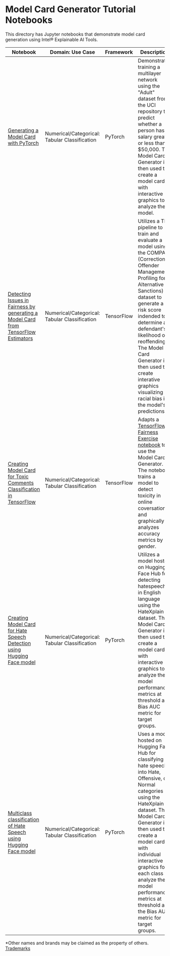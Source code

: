 # Model Card Generator Tutorial Notebooks
This directory has Jupyter notebooks that demonstrate model card generation using Intel® Explainable AI Tools.

| Notebook | Domain: Use Case | Framework| Description |
| ---------| ---------|----------|-------------| 
| [Generating a Model Card with PyTorch](model_card_generation_with_pytorch) | Numerical/Categorical: Tabular Classification | PyTorch | Demonstrates training a multilayer network using the "Adult" dataset from the UCI repository to predict whether a person has a salary greater or less than $50,000. The Model Card Generator is then used to create a model card with interactive graphics to analyze the model. |
| [Detecting Issues in Fairness by generating a Model Card from TensorFlow Estimators](compas_with_model_card_gen) | Numerical/Categorical: Tabular Classification  | TensorFlow | Utilizes a TFX pipeline to train and evaluate a model using the COMPAS (Correctional Offender Management Profiling for Alternative Sanctions) dataset to generate a risk score indended to determine a defendant's likelihood of reoffending. The Model Card Generator is then used to create interative graphics visualizing racial bias in the model's predictions. |
| [Creating Model Card for Toxic Comments Classification in TensorFlow](toxic_comments_classification) | Numerical/Categorical: Tabular Classification | TensorFlow | Adapts a [TensorFlow Fairness Exercise notebook](https://colab.research.google.com/github/google/eng-edu/blob/main/ml/pc/exercises/fairness_text_toxicity_part1.ipynb?utm_source=practicum-fairness&utm_campaign=colab-external&utm_medium=referral&utm_content=fairnessexercise1-colab#scrollTo=2z_xzJ40j9Q-) to use the Model Card Generator. The notebook trains a model to detect toxicity in online coversations and graphically analyzes accuracy metrics by gender. |
| [Creating Model Card for Hate Speech Detection using Hugging Face model](hugging_face_model_card) | Numerical/Categorical: Tabular Classification | PyTorch | Utilizes a model hosted on Hugging Face Hub for detecting hatespeech in English language using the HateXplain dataset. The Model Card Generator is then used to create a model card with interactive graphics to analyze the model performance metrics at threshold and Bias AUC metric for target groups. |
| [Multiclass classification of Hate Speech using Hugging Face model](multiclass_classification) | Numerical/Categorical: Tabular Classification | PyTorch | Uses a model hosted on Hugging Face Hub for classifying hate speech into Hate, Offensive, or Normal categories using the HateXplain dataset. The Model Card Generator is then used to create a model card with individual interactive graphics for each class to analyze the model performance metrics at threshold and the Bias AUC metric for target groups. |

*Other names and brands may be claimed as the property of others. [Trademarks](http://www.intel.com/content/www/us/en/legal/trademarks.html)
